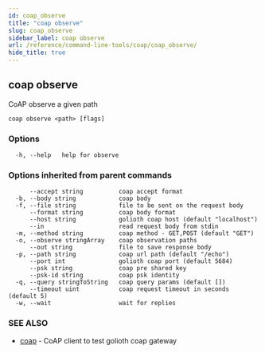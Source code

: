 ```yaml
---
id: coap_observe
title: "coap observe"
slug: coap_observe
sidebar_label: coap observe
url: /reference/command-line-tools/coap/coap_observe/
hide_title: true
---
```

## coap observe

CoAP observe a given path

```
coap observe <path> [flags]
```

### Options

```
  -h, --help   help for observe
```

### Options inherited from parent commands

```
      --accept string          coap accept format
  -b, --body string            coap body
  -f, --file string            file to be sent on the request body
      --format string          coap body format
      --host string            golioth coap host (default "localhost")
      --in                     read request body from stdin
  -m, --method string          coap method - GET,POST (default "GET")
  -o, --observe stringArray    coap observation paths
      --out string             file to save response body
  -p, --path string            coap url path (default "/echo")
      --port int               golioth coap port (default 5684)
      --psk string             coap pre shared key
      --psk-id string          coap psk identity
  -q, --query stringToString   coap query params (default [])
      --timeout uint           coap request timeout in seconds (default 5)
  -w, --wait                   wait for replies
```

### SEE ALSO

* [coap](/reference/command-line-tools/coap)	 - CoAP client to test golioth coap gateway

